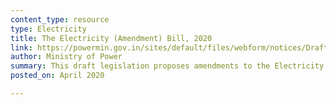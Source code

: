 ```yaml
---
content_type: resource
type: Electricity
title: The Electricity (Amendment) Bill, 2020
link: https://powermin.gov.in/sites/default/files/webform/notices/Draft_Electricity_Amendment_Bill_2020_for_comments.pdf
author: Ministry of Power
summary: This draft legislation proposes amendments to the Electricity Act, 2003.
posted_on: April 2020

---
```

